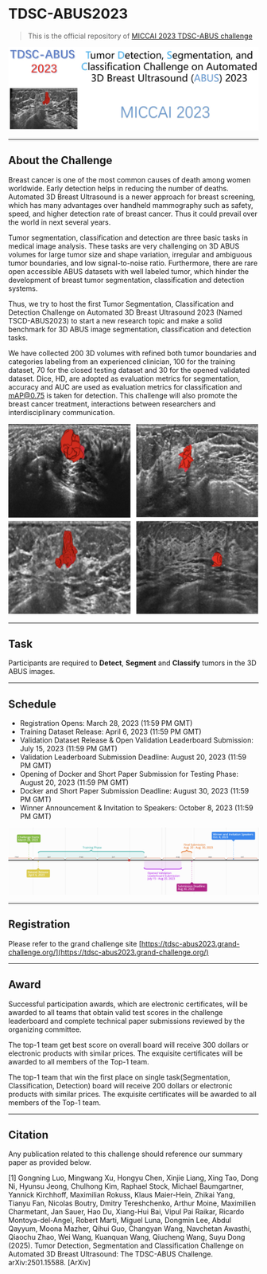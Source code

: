 # TDSC-ABUS2023

> This is the official repository of [MICCAI 2023 TDSC-ABUS challenge](https://tdsc-abus2023.grand-challenge.org/)

![tdsc banner](/Images/banner.png)

---
## About the Challenge
Breast cancer is one of the most common causes of death among women worldwide. Early detection helps in reducing the number of deaths. Automated 3D Breast Ultrasound is a newer approach for breast screening, which has many advantages over handheld mammography such as safety, speed, and higher detection rate of breast cancer. Thus it could prevail over the world in next several years. 

Tumor segmentation, classification and detection are three basic tasks in medical image analysis. These tasks are very challenging on 3D ABUS volumes for large tumor size and shape variation, irregular and ambiguous tumor boundaries, and low signal-to-noise ratio. Furthermore, there are rare open accessible ABUS datasets with well labeled tumor, which hinder the development of breast tumor segmentation, classification and detection systems.

Thus, we try to host the first Tumor Segmentation, Classification and Detection Challenge on Automated 3D Breast Ultrasound 2023 (Named TSCD-ABUS2023) to start a new research topic and make a solid benchmark for 3D ABUS image segmentation, classification and detection tasks. 

We have collected 200 3D volumes with refined both tumor boundaries and categories labeling from an experienced clinician, 100 for the training dataset, 70 for the closed testing dataset and 30 for the opened validated dataset. Dice, HD, are adopted as evaluation metrics for segmentation, accuracy and AUC are used as evaluation metrics for classification and  mAP@0.75 is taken for detection. This challenge will also promote the breast cancer treatment, interactions between researchers and interdisciplinary communication. 

![abus_data](/Images/abus_image.png)

---
## Task
Participants are required to **Detect**, **Segment** and **Classify** tumors in the 3D ABUS images.

---

## Schedule 
* Registration Opens: March 28, 2023 (11:59 PM GMT)
* Training Dataset Release: April 6, 2023 (11:59 PM GMT)
* Validation Dataset Release & Open Validation Leaderboard Submission: July 15, 2023 (11:59 PM GMT)
* Validation Leaderboard Submission Deadline: August 20, 2023 (11:59 PM GMT)
* Opening of Docker and Short Paper Submission for Testing Phase: August 20, 2023 (11:59 PM GMT)
* Docker and Short Paper Submission Deadline: August 30, 2023 (11:59 PM GMT)
* Winner Announcement & Invitation to Speakers: October 8, 2023 (11:59 PM GMT)

![timeline](/Images/timeline.png)

---

## Registration

Please refer to the grand challenge site [https://tdsc-abus2023.grand-challenge.org/](https://tdsc-abus2023.grand-challenge.org/)

---

## Award

Successful participation awards, which are electronic certificates, will be awarded to all teams that obtain valid test scores in the challenge leaderboard and complete technical paper submissions reviewed by the organizing committee.

The top-1 team get best score on overall board will receive 300 dollars or electronic products with similar prices. The exquisite certificates will be awarded to all members of the Top-1 team.

The top-1 team that win the first place on single task(Segmentation, Classification, Detection) board will receive 200 dollars or electronic products with similar prices. The exquisite certificates will be awarded to all members of the Top-1 team.

---

## Citation

Any publication related to this challenge should reference our summary paper as provided below.

[1] Gongning Luo, Mingwang Xu, Hongyu Chen, Xinjie Liang, Xing Tao, Dong Ni, Hyunsu Jeong, Chulhong Kim, Raphael Stock, Michael Baumgartner, Yannick Kirchhoff, Maximilian Rokuss, Klaus Maier-Hein, Zhikai Yang, Tianyu Fan, Nicolas Boutry, Dmitry Tereshchenko, Arthur Moine, Maximilien Charmetant, Jan Sauer, Hao Du, Xiang-Hui Bai, Vipul Pai Raikar, Ricardo Montoya-del-Angel, Robert Marti, Miguel Luna, Dongmin Lee, Abdul Qayyum, Moona Mazher, Qihui Guo, Changyan Wang, Navchetan Awasthi, Qiaochu Zhao, Wei Wang, Kuanquan Wang, Qiucheng Wang, Suyu Dong (2025). Tumor Detection, Segmentation and Classification Challenge on Automated 3D Breast Ultrasound: The TDSC-ABUS Challenge. arXiv:2501.15588. [ArXiv]
